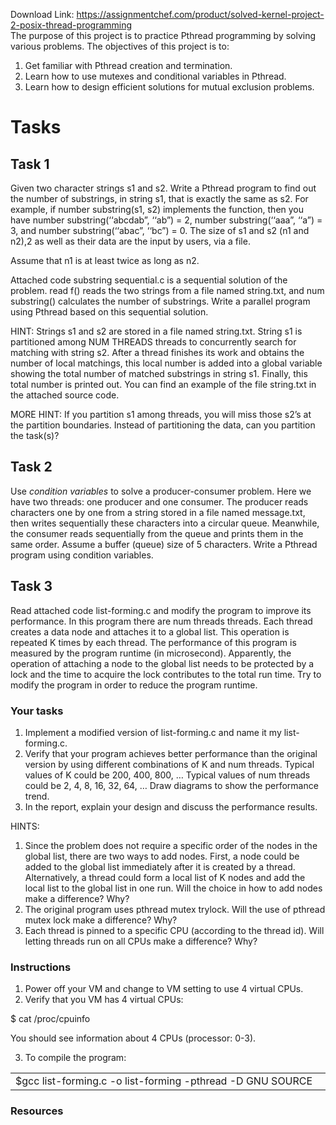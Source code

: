 Download Link: https://assignmentchef.com/product/solved-kernel-project-2-posix-thread-programming
<br>
The purpose of this project is to practice Pthread programming by solving various problems. The objectives of this project is to:

<ol>

 <li>Get familiar with Pthread creation and termination.</li>

 <li>Learn how to use mutexes and conditional variables in Pthread.</li>

 <li>Learn how to design efficient solutions for mutual exclusion problems.</li>

</ol>

<h1>Tasks</h1>

<h2>Task 1</h2>

Given two character strings s1 and s2. Write a Pthread program to find out the number of substrings, in string s1, that is exactly the same as s2. For example, if number substring(s1, s2) implements the function, then you have number substring(‘‘abcdab”, ‘‘ab”) = 2, number substring(‘‘aaa”, ‘‘a”) = 3, and number substring(‘‘abac”, ‘‘bc”) = 0. The size of s1 and s2 (n1 and n2),2 as well as their data are the input by users, via a file.

Assume that n1 is at least twice as long as n2.

Attached code substring sequential.c is a sequential solution of the problem. read f() reads the two strings from a file named string.txt, and num substring() calculates the number of substrings. Write a parallel program using Pthread based on this sequential solution.

HINT: Strings s1 and s2 are stored in a file named string.txt. String s1 is partitioned among NUM THREADS threads to concurrently search for matching with string s2. After a thread finishes its work and obtains the number of local matchings, this local number is added into a global variable showing the total number of matched substrings in string s1. Finally, this total number is printed out. You can find an example of the file string.txt in the attached source code.

MORE HINT: If you partition s1 among threads, you will miss those s2’s at the partition boundaries. Instead of partitioning the data, can you partition the task(s)?

<h2>Task 2</h2>

Use <em>condition variables </em>to solve a producer-consumer problem. Here we have two threads: one producer and one consumer. The producer reads characters one by one from a string stored in a file named message.txt, then writes sequentially these characters into a circular queue. Meanwhile, the consumer reads sequentially from the queue and prints them in the same order. Assume a buffer (queue) size of 5 characters. Write a Pthread program using condition variables.

<h2>Task 3</h2>

Read attached code list-forming.c and modify the program to improve its performance. In this program there are num threads threads. Each thread creates a data node and attaches it to a global list. This operation is repeated K times by each thread. The performance of this program is measured by the program runtime (in microsecond). Apparently, the operation of attaching a node to the global list needs to be protected by a lock and the time to acquire the lock contributes to the total run time. Try to modify the program in order to reduce the program runtime.

<h3>Your tasks</h3>

<ol>

 <li>Implement a modified version of list-forming.c and name it my list-forming.c.</li>

 <li>Verify that your program achieves better performance than the original version by using different combinations of K and num threads. Typical values of K could be 200, 400, 800, … Typical values of num threads could be 2, 4, 8, 16, 32, 64, … Draw diagrams to show the performance trend.</li>

 <li>In the report, explain your design and discuss the performance results.</li>

</ol>

HINTS:

<ol>

 <li>Since the problem does not require a specific order of the nodes in the global list, there are two ways to add nodes. First, a node could be added to the global list immediately after it is created by a thread. Alternatively, a thread could form a local list of K nodes and add the local list to the global list in one run. Will the choice in how to add nodes make a difference? Why?</li>

 <li>The original program uses pthread mutex trylock. Will the use of pthread mutex lock make a difference? Why?</li>

 <li>Each thread is pinned to a specific CPU (according to the thread id). Will letting threads run on all CPUs make a difference? Why?</li>

</ol>

<h3>Instructions</h3>

<ol>

 <li>Power off your VM and change to VM setting to use 4 virtual CPUs.</li>

 <li>Verify that you VM has 4 virtual CPUs:</li>

</ol>

$ cat /proc/cpuinfo

You should see information about 4 CPUs (processor: 0-3).

<ol start="3">

 <li>To compile the program:</li>

</ol>

<table width="0">

 <tbody>

  <tr>

   <td width="576">$gcc list-forming.c -o list-forming -pthread -D GNU SOURCE</td>

  </tr>

 </tbody>

</table>

<h3>Resources</h3>